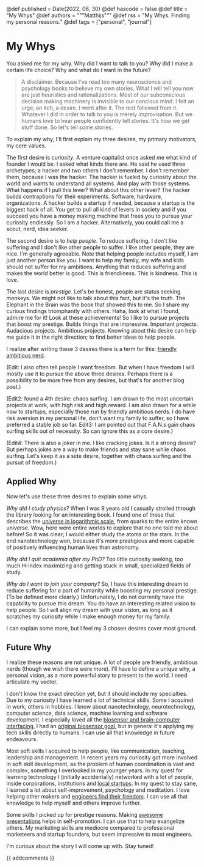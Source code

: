 @def published = Date(2022, 06, 30)
@def hascode = false
@def title = "My Whys"
@def authors = """Matthijs"""
@def rss = "My Whys. Finding my personal reasons."
@def tags = ["personal", "journal"]

# My Whys

You asked me for my why. Why did I want to talk to you? Why did I make a certain life choice? Why and what do I want in the future?

> A disclaimer. Because I've read too many neuroscience and psychology books to believe my own stories. What I will tell you now are just heuristics and rationalizations. Most of our subconscious decision making machinery is invisible to our concious mind. I felt an urge, an itch, a desire. I went after it. The rest followed from it. Whatever I did in order to talk to you is merely improvisation. But we humans love to hear people confidently tell stories. It's how we get stuff done. So let's tell some stories.

To explain my why, I'll first explain my three desires, my primary motivators, my core values.

The first desire is *curiosity*. A venture capitalist once asked me what kind of founder I would be. I asked what kinds there are. He said he used three archetypes; a hacker and two others I don't remember. I don't remember them, because I was the hacker. The hacker is fueled by curiosity about the world and wants to understand all systems. And play with those systems. What happens if I pull this lever? What about this other lever? The hacker builds contraptions for their experiments. Software, hardware, organizations. A hacker builds a startup if needed, because a startup is the biggest hack of all. You get to pull all kind of levers in society and if you succeed you have a money making machine that frees you to pursue your curiosity endlessly. So I am a hacker. Alternatively, you could call me a scout, nerd, idea seeker.

The second desire is to *help people*. To reduce suffering. I don't like suffering and I don't like other people to suffer. I like other people, they are nice. I'm generally agreeable. Note that helping people includes myself, I am just another person like you. I want to help my family, my wife and kids should not suffer for my ambitions. Anything that reduces suffering and makes the world better is good. This is friendliness. This is kindness. This is love.

The last desire is *prestige*. Let's be honest, people are status seeking monkeys. We might not like to talk about this fact, but it's the truth. The Elephant in the Brain was the book that showed this to me. So I share my curious findings triomphantly with others. Haha, look at what I found, admire me for it! Look at these achievements! So I like to pursue projects that boost my prestige. Builds things that are impressive. Important projects. Audacious projects. Ambitious projects. Knowing about this desire can help me guide it in the right direction; to find better ideas to help people.

I realize after writing these 3 desires there is a term for this: [friendly ambitious nerd](https://visakanv.gumroad.com/l/FANbook).

(Edit: I also often tell people I want freedom. But when I have freedom I will mostly use it to pursue the above three desires. Perhaps there is a possibility to be more free from any desires, but that's for another blog post.)

(Edit2: found a 4th desire: chaos surfing. I am drawn to the most uncertain projects at work, with high risk and high reward. I am also drawn for a while now to startups, especially those run by friendly ambitious nerds. I do have risk aversion in my personal life, don't want my family to suffer, so I have preferred a stable job so far. Edit3: I am pointed out that F.A.N.s gain chaos surfing skills out of necessity. So can ignore this as a core desire.)

(Edit4: There is also a joker in me. I like cracking jokes. Is it a strong desire? But perhaps jokes are a way to make friends and stay sane while chaos surfing. Let's keep it as a side desire, together with chaos surfing and the pursuit of freedom.)

## Applied Why

Now let's use these three desires to explain some whys.

_Why did I study physics?_ When I was 9 years old I casually strolled through the library looking for an interesting book. I found one of those that describes the [universe in logarithmic scale](https://www.youtube.com/watch?v=DWouwx3Hxmk), from quarks to the entire known universe. Wow, here were entire worlds to explore that no one told me about before! So it was clear; I would either study the atoms or the stars. In the end nanotechnology won, because it's more prestigious and more capable of positively influencing human lives than astronomy.

_Why did I quit academia after my PhD?_ Too little curiosity seeking, too much H-index maximizing and getting stuck in small, specialized fields of study.

_Why do I want to join your company?_ So, I have this interesting dream to reduce suffering for a part of humanity while boosting my personal prestige. (To be defined more clearly.) Unfortunately, I do not currently have the capability to pursue this dream. You do have an interesting related vision to help people. So I will align my dream with your vision, as long as it scratches my curiosity while I make enough money for my family.

I can explain some more, but I feel my 3 chosen desires cover most ground.

## Future Why

I realize these reasons are not unique. A lot of people are friendly, ambitious nerds (though we wish there were more). I'll have to define a unique why, a personal vision, as a more powerful story to present to the world. I need articulate my vector.

I don't know the exact direction yet, but it should include my specialties. Due to my curiosity I have learned a lot of technical skills. Some I acquired in work, others in hobbies. I know about nanotechnology, neurotechnology, computer science, data science, machine learning and software development. I especially loved all the [biosensor and brain-computer interfacing](https://www.functionalnoise.com/pages/2021-02-22-biosignal-machine-learning/), I had an [original biosensor goal](https://www.functionalnoise.com/pages/2021-04-04-biosensor-goal/), but in general it's applying my tech skills directly to humans. I can use all that knowledge in future endeavours.

Most soft skills I acquired to help people, like communication, teaching, leadership and management. In recent years my curiosity got more involved in soft skill development, as the problem of human coordination is vast and complex, something I overlooked in my younger years. In my quest for learning technology I (initially accidentally) networked with a lot of people, inside corporations, institutions and [local startups](https://www.functionalnoise.com/pages/2021-05-18-biosensor-startups/). In my quest to stay sane, I learned a lot about self-improvement, psychology and meditation. I love helping other makers and [engineers find their freedom](https://www.functionalnoise.com/pages/2021-05-04-developer-freedom/). I can use all that knowledge to help myself and others improve further.

Some skills I picked up for prestige reasons. Making [awesome presentations](https://www.youtube.com/watch?v=kLj0JQKhNMM) helps in self-promotion. I can use that to help evangelize others. My marketing skills are mediocre compared to professional marketeers and startup founders, but seem impressive to most engineers.

I'm curious about the story I will come up with. Stay tuned!

{{ addcomments }}